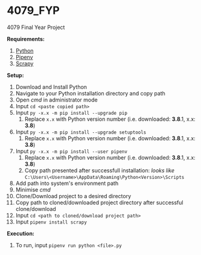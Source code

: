 # 4079_FYP

4079 Final Year Project

**Requirements:**

1. [Python](https://www.python.org/)
2. [Pipenv](https://github.com/pypa/pipenv)
3. [Scrapy](https://scrapy.org/)

**Setup:**

1. Download and Install Python
2. Navigate to your Python installation directory and copy path
3. Open _cmd_ in administrator mode
4. Input `cd <paste copied path>`
5. Input `py -x.x -m pip install --upgrade pip`
   1. Replace `x.x` with Python version number (i.e. downloaded: **3.8**.1, x.x: **3.8**)
6. Input `py -x.x -m pip install --upgrade setuptools`
   1. Replace `x.x` with Python version number (i.e. downloaded: **3.8**.1, x.x: **3.8**)
7. Input `py -x.x -m pip install --user pipenv`
   1. Replace `x.x` with Python version number (i.e. downloaded: **3.8**.1, x.x: **3.8**)
   2. Copy path presented after successfull installation: _looks like_ `C:\Users\<Username>\AppData\Roaming\Python<Version>\Scripts`
8. Add path into system's environment path
9.  Minimise _cmd_
10. Clone/Download project to a desired directory
11. Copy path to cloned/downloaded project directory after successful clone/download
12. Input `cd <path to cloned/download project path>`
13. Input `pipenv install scrapy`

**Execution:**

1. To run, input `pipenv run python <file>.py`
